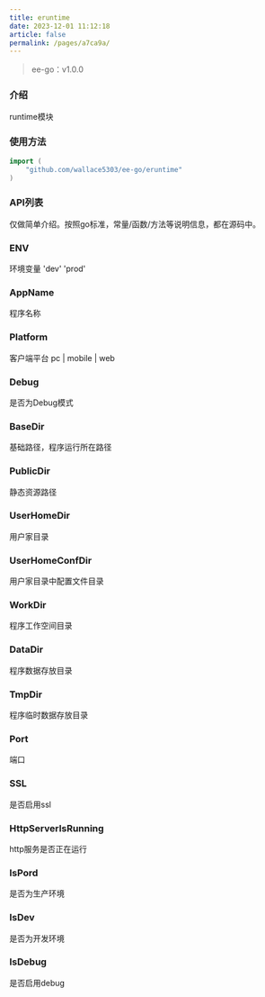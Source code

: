 ```yaml
---
title: eruntime
date: 2023-12-01 11:12:18
article: false
permalink: /pages/a7ca9a/
---
```


> ee-go：v1.0.0

###  介绍
runtime模块

###  使用方法
```go
import (
	"github.com/wallace5303/ee-go/eruntime"
)
```

###  API列表
仅做简单介绍。按照go标准，常量/函数/方法等说明信息，都在源码中。

###  ENV
环境变量 'dev' 'prod'

###  AppName
程序名称

###  Platform
客户端平台 pc | mobile | web

###  Debug
是否为Debug模式

###  BaseDir
基础路径，程序运行所在路径

###  PublicDir
静态资源路径

###  UserHomeDir
用户家目录

###  UserHomeConfDir
用户家目录中配置文件目录

###  WorkDir
程序工作空间目录

###  DataDir
程序数据存放目录

###  TmpDir
程序临时数据存放目录

###  Port
端口

###  SSL
是否启用ssl

###  HttpServerIsRunning
http服务是否正在运行

###  IsPord
是否为生产环境

###  IsDev
是否为开发环境

###  IsDebug
是否启用debug